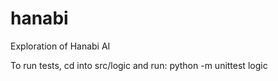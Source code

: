 # hanabi
Exploration of Hanabi AI

To run tests, cd into src/logic and run:
python -m unittest logic
